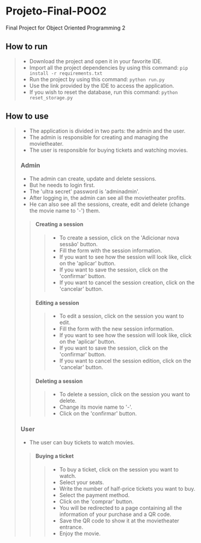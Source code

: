 # Projeto-Final-POO2
Final Project for Object Oriented Programming 2

## How to run
> - Download the project and open it in your favorite IDE.
> - Import all the project dependencies by using this command: `pip install -r requirements.txt`
> - Run the project by using this command: `python run.py`
> - Use the link provided by the IDE to access the application.
> - If you wish to reset the database, run this command: `python reset_storage.py`

## How to use
> - The application is divided in two parts: the admin and the user.
> - The admin is responsible for creating and managing the movietheater.
> - The user is responsible for buying tickets and watching movies.
>
> ### Admin
> - The admin can create, update and delete sessions.
> - But he needs to login first.
> - The 'ultra secret' password is 'adminadmin'.
> - After logging in, the admin can see all the movietheater profits.
> - He can also see all the sessions, create, edit and delete (change the movie name to '-') them.
> >#### Creating a session
> > >- To create a session, click on the 'Adicionar nova sessão' button.
> > >- Fill the form with the session information.
> > >- If you want to see how the session will look like, click on the 'aplicar' button.
> > >- If you want to save the session, click on the 'confirmar' button.
> > >- If you want to cancel the session creation, click on the 'cancelar' button.
> >#### Editing a session
> > >- To edit a session, click on the session you want to edit.
> > >- Fill the form with the new session information.
> > >- If you want to see how the session will look like, click on the 'aplicar' button.
> > >- If you want to save the session, click on the 'confirmar' button.
> > >- If you want to cancel the session edition, click on the 'cancelar' button.
> >#### Deleting a session
> > >- To delete a session, click on the session you want to delete.
> > >- Change its movie name to '-'.
> > >- Click on the 'confirmar' button.
> ### User
> - The user can buy tickets to watch movies.
> >#### Buying a ticket
> > >- To buy a ticket, click on the session you want to watch.
> > >- Select your seats.
> > >- Write the number of half-price tickets you want to buy.
> > >- Select the payment method.
> > >- Click on the 'comprar' button.
> > >- You will be redirected to a page containing all the information of your purchase and a QR code.
> > >- Save the QR code to show it at the movietheater entrance.
> > >- Enjoy the movie.


